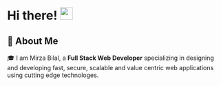 # Hi there! <img src="https://media.giphy.com/media/hvRJCLFzcasrR4ia7z/giphy.gif" width="29px">

## 🚀 About Me

🎓 I am Mirza Bilal, a **Full Stack Web Developer** specializing in designing and developing fast, secure, scalable and value centric web applications using cutting edge technologes.
